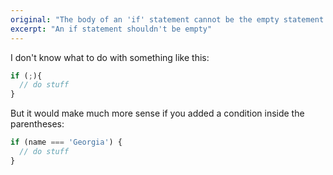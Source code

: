 ```yaml
---
original: "The body of an 'if' statement cannot be the empty statement."
excerpt: "An if statement shouldn't be empty"
---
```


I don't know what to do with something like this:

```ts
if (;){
  // do stuff
}
```

But it would make much more sense if you added a condition inside the parentheses:

```ts
if (name === 'Georgia') {
  // do stuff
}
```
